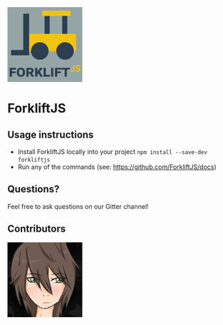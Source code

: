 <a href="https://github.com/forkliftjs"><img width="168" height="168" src="https://github.com/ForkliftJS/docs/raw/master/images/logos/logo.png" alt="ForkliftJS" /></a>
# ForkliftJS

## Usage instructions
* Install ForkliftJS locally into your project `npm install --save-dev forkliftjs`
* Run any of the commands (see: https://github.com/ForkliftJS/docs)

## Questions?
Feel free to ask questions on our Gitter channel!

## Contributors
<a href="https://github.com/nvanmeurs"><img width="168" height="168" src="https://github.com/ForkliftJS/docs/raw/master/images/contributors/nvanmeurs.png" alt="nvanmeurs" /></a>
